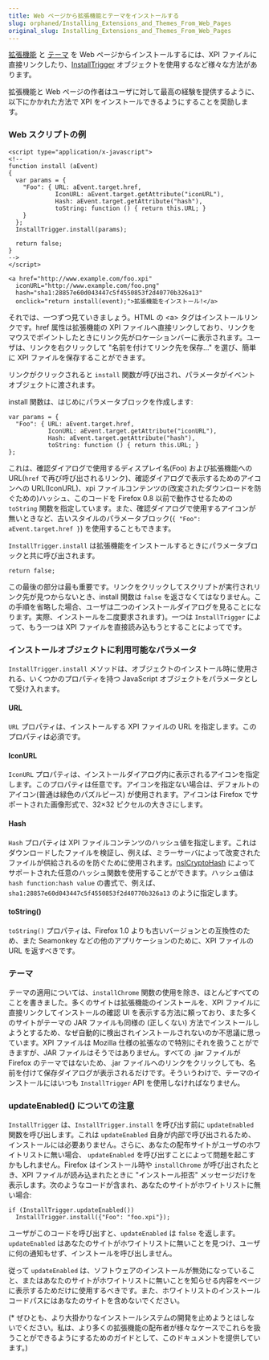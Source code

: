 ```yaml
---
title: Web ページから拡張機能とテーマをインストールする
slug: orphaned/Installing_Extensions_and_Themes_From_Web_Pages
original_slug: Installing_Extensions_and_Themes_From_Web_Pages
---
```

[拡張機能](ja/Extension) と [テーマ](ja/Themes) を Web ページからインストールするには、XPI ファイルに直接リンクしたり、[InstallTrigger](ja/XPInstall_API_Reference/InstallTrigger_Object) オブジェクトを使用するなど様々な方法があります。

拡張機能と Web ページの作者はユーザに対して最高の経験を提供するように、以下にかかれた方法で XPI をインストールできるようにすることを奨励します。

### Web スクリプトの例

```
<script type="application/x-javascript">
<!--
function install (aEvent)
{
  var params = {
    "Foo": { URL: aEvent.target.href,
             IconURL: aEvent.target.getAttribute("iconURL"),
             Hash: aEvent.target.getAttribute("hash"),
             toString: function () { return this.URL; }
    }
  };
  InstallTrigger.install(params);

  return false;
}
-->
</script>

<a href="http://www.example.com/foo.xpi"
  iconURL="http://www.example.com/foo.png"
  hash="sha1:28857e60d043447c5f4550853f2d40770b326a13"
  onclick="return install(event);">拡張機能をインストール!</a>
```

それでは、一つずつ見ていきましょう。HTML の \<a> タグはインストールリンクです。href 属性は拡張機能の XPI ファイルへ直接リンクしており、リンクをマウスでポイントしたときにリンク先がロケーションバーに表示されます。ユーザは、リンクを右クリックして "名前を付けてリンク先を保存..." を選び、簡単に XPI ファイルを保存することができます。

リンクがクリックされると `install` 関数が呼び出され、パラメータがイベントオブジェクトに渡されます。

install 関数は、はじめにパラメータブロックを作成します:

```
var params = {
  "Foo": { URL: aEvent.target.href,
           IconURL: aEvent.target.getAttribute("iconURL"),
           Hash: aEvent.target.getAttribute("hash"),
           toString: function () { return this.URL; }
};
```

これは、確認ダイアログで使用するディスプレイ名(Foo) および拡張機能への URL(`href` で再び呼び出されるリンク)、確認ダイアログで表示するためのアイコンへの URL(IconURL)、xpi ファイルコンテンツの(改変されたダウンロードを防ぐための)ハッシュ、このコードを Firefox 0.8 以前で動作させるための `toString` 関数を指定しています。また、確認ダイアログで使用するアイコンが無いときなど、古いスタイルのパラメータブロック(`{ "Foo": aEvent.target.href }`) を使用することもできます。

`InstallTrigger.install` は拡張機能をインストールするときにパラメータブロックと共に呼び出されます。

```
return false;
```

この最後の部分は最も重要です。リンクをクリックしてスクリプトが実行されリンク先が見つからないとき、install 関数は `false` を返さなくてはなりません。この手順を省略した場合、ユーザは二つのインストールダイアログを見ることになります。実際、インストールを二度要求されます)。一つは `InstallTrigger` によって、もう一つは XPI ファイルを直接読み込もうとすることによってです。

### インストールオブジェクトに利用可能なパラメータ

`InstallTrigger.install` メソッドは、オブジェクトのインストール時に使用される、いくつかのプロパティを持つ JavaScript オブジェクトをパラメータとして受け入れます。

#### URL

`URL` プロパティは、インストールする XPI ファイルの URL を指定します。このプロパティは必須です。

#### IconURL

`IconURL` プロパティは、インストールダイアログ内に表示されるアイコンを指定します。このプロパティは任意です。アイコンを指定ない場合は、デフォルトのアイコン(普通は緑色のパズルピース) が使用されます。アイコンは Firefox でサポートされた画像形式で、32×32 ピクセルの大きさにします。

#### Hash

`Hash` プロパティは XPI ファイルコンテンツのハッシュ値を指定します。これはダウンロードしたファイルを検証し、例えば、ミラーサーバによって改変されたファイルが供給されるのを防ぐために使用されます。[nsICryptoHash](ja/NsICryptoHash) によってサポートされた任意のハッシュ関数を使用することができます。ハッシュ値は `hash function:hash value` の書式で、例えば、`sha1:28857e60d043447c5f4550853f2d40770b326a13` のように指定します。

#### toString()

`toString()` プロパティは、Firefox 1.0 よりも古いバージョンとの互換性のため、また Seamonkey などの他のアプリケーションのために、XPI ファイルの URL を返すべきです。

### テーマ

テーマの適用については、`installChrome` 関数の使用を除き、ほとんどすべてのことを書きました。多くのサイトは拡張機能のインストールを、XPI ファイルに直接リンクしてインストールの確認 UI を表示する方法に頼っており、また多くのサイトがテーマの JAR ファイルも同様の (正しくない) 方法でインストールしようとするため、なぜ自動的に検出されインストールされないのか不思議に思っています。XPI ファイルは Mozilla 仕様の拡張なので特別にそれを扱うことができますが、JAR ファイルはそうではありません。すべての .jar ファイルが Firefox のテーマではないため、.jar ファイルへのリンクをクリックしても、名前を付けて保存ダイアログが表示されるだけです。そういうわけで、テーマのインストールにはいつも `InstallTrigger` API を使用しなければなりません。

### updateEnabled() についての注意

`InstallTrigger` は、`InstallTrigger.install` を呼び出す前に `updateEnabled` 関数を呼び出します。これは `updateEnabled` 自身が内部で呼び出されるため、インストールには必要ありません。さらに、あなたの配布サイトがユーザのホワイトリストに無い場合、 `updateEnabled` を呼び出すことによって問題を起こすかもしれません。Firefox はインストール時や `installChrome` が呼び出されたとき、XPI ファイルが読み込まれたときに "インストール拒否" メッセージだけを表示します。次のようなコードが含まれ、あなたのサイトがホワイトリストに無い場合:

```
if (InstallTrigger.updateEnabled())
  InstallTrigger.install({"Foo": "foo.xpi"});
```

ユーザがこのコードを呼び出すと、`updateEnabled` は `false` を返します。`updateEnabled` はあなたのサイトがホワイトリストに無いことを見つけ、ユーザに何の通知もせず、インストールを呼び出しません。

従って `updateEnabled` は、ソフトウェアのインストールが無効になっていること、またはあなたのサイトがホワイトリストに無いことを知らせる内容をページに表示するためだけに使用するべきです。また、ホワイトリストのインストールコードパスにはあなたのサイトを含めないでください。

(\* ぜひとも、より大掛かりなインストールシステムの開発を止めようとはしないでください。私は、より多くの拡張機能の配布者が様々なケースでこれらを扱うことができるようにするためのガイドとして、このドキュメントを提供しています。)
